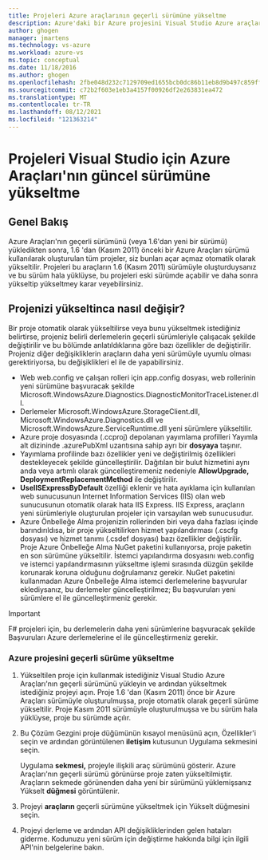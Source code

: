 ```yaml
---
title: Projeleri Azure araçlarının geçerli sürümüne yükseltme
description: Azure'daki bir Azure projesini Visual Studio Azure araçlarının geçerli sürümüne yükseltmeyi öğrenin
author: ghogen
manager: jmartens
ms.technology: vs-azure
ms.workload: azure-vs
ms.topic: conceptual
ms.date: 11/18/2016
ms.author: ghogen
ms.openlocfilehash: 2fbe048d232c7129709ed1655bcb0dc86b11eb8d9b497c859fffdd921db9fa52
ms.sourcegitcommit: c72b2f603e1eb3a4157f00926df2e263831ea472
ms.translationtype: MT
ms.contentlocale: tr-TR
ms.lasthandoff: 08/12/2021
ms.locfileid: "121363214"
---
```

# <a name="how-to-upgrade-projects-to-the-current-version-of-the-azure-tools-for-visual-studio"></a>Projeleri Visual Studio için Azure Araçları'nın güncel sürümüne yükseltme
## <a name="overview"></a>Genel Bakış
Azure Araçları'nın geçerli sürümünü (veya 1.6'dan yeni bir sürümü) yükledikten sonra, 1.6 'dan (Kasım 2011) önceki bir Azure Araçları sürümü kullanılarak oluşturulan tüm projeler, siz bunları açar açmaz otomatik olarak yükseltilir. Projeleri bu araçların 1.6 (Kasım 2011) sürümüyle oluşturduysanız ve bu sürüm hala yüklüyse, bu projeleri eski sürümde açabilir ve daha sonra yükseltip yükseltmey karar veyebilirsiniz.

## <a name="how-your-project-changes-when-you-upgrade-it"></a>Projenizi yükseltinca nasıl değişir?
Bir proje otomatik olarak yükseltilirse veya bunu yükseltmek istediğiniz belirtirse, projeniz belirli derlemelerin geçerli sürümleriyle çalışacak şekilde değiştirilir ve bu bölümde anlatıldıklarına göre bazı özellikler de değiştirilir. Projeniz diğer değişikliklerin araçların daha yeni sürümüyle uyumlu olması gerektiriyorsa, bu değişiklikleri el ile de yapabilirsiniz.

* Web web.config ve çalışan rolleri için app.config dosyası, web rollerinin yeni sürümüne başvuracak şekilde Microsoft.WindowsAzure.Diagnostics.DiagnosticMonitorTraceListener.dll.
* Derlemeler Microsoft.WindowsAzure.StorageClient.dll, Microsoft.WindowsAzure.Diagnostics.dll ve Microsoft.WindowsAzure.ServiceRuntime.dll yeni sürümlere yükseltilir.
* Azure proje dosyasında (.ccproj) depolanan yayımlama profilleri Yayımla alt dizininde .azurePubXml uzantısına sahip ayrı bir **dosyaya** taşınır.
* Yayımlama profilinde bazı özellikler yeni ve değiştirilmiş özellikleri destekleyecek şekilde güncelleştirilir. Dağıtılan bir bulut hizmetini aynı anda veya artımlı olarak güncelleştiremeniz nedeniyle **AllowUpgrade,** **DeploymentReplacementMethod** ile değiştirilir.
* **UseIISExpressByDefault** özelliği eklenir ve hata ayıklama için kullanılan web sunucusunun Internet Information Services (IIS) olan web sunucusunun otomatik olarak hata IIS Express. IIS Express, araçların yeni sürümleriyle oluşturulan projeler için varsayılan web sunucusudur.
* Azure Önbelleğe Alma projenizin rollerinden biri veya daha fazlası içinde barındırıldısa, bir proje yükseltilirken hizmet yapılandırması (.cscfg dosyası) ve hizmet tanımı (.csdef dosyası) bazı özellikler değiştirilir. Proje Azure Önbelleğe Alma NuGet paketini kullanıyorsa, proje paketin en son sürümüne yükseltilir. İstemci yapılandırma dosyasını web.config ve istemci yapılandırmasının yükseltme işlemi sırasında düzgün şekilde korunarak koruna olduğunu doğrulamanız gerekir. NuGet paketini kullanmadan Azure Önbelleğe Alma istemci derlemelerine başvurular eklediysanız, bu derlemeler güncelleştirilmez; Bu başvuruları yeni sürümlere el ile güncelleştirmeniz gerekir.

> [!IMPORTANT]
> F# projeleri için, bu derlemelerin daha yeni sürümlerine başvuracak şekilde Başvuruları Azure derlemelerine el ile güncelleştirmeniz gerekir.
>
>

### <a name="how-to-upgrade-an-azure-project-to-the-current-release"></a>Azure projesini geçerli sürüme yükseltme
1. Yükseltilen proje için kullanmak istediğiniz Visual Studio Azure Araçları'nın geçerli sürümünü yükleyin ve ardından yükseltmek istediğiniz projeyi açın. Proje 1.6 'dan (Kasım 2011) önce bir Azure Araçları sürümüyle oluşturulmuşsa, proje otomatik olarak geçerli sürüme yükseltilir. Proje Kasım 2011 sürümüyle oluşturulmuşsa ve bu sürüm hala yüklüyse, proje bu sürümde açılır.
2. Bu Çözüm Gezgini proje düğümünün kısayol menüsünü açın, Özellikler'i seçin ve ardından görüntülenen **iletişim** kutusunun Uygulama sekmesini seçin.

    Uygulama **sekmesi,** projeyle ilişkili araç sürümünü gösterir. Azure Araçları'nın geçerli sürümü görünürse proje zaten yükseltilmiştir. Araçların sekmede görünenden daha yeni bir sürümünü yüklemişsanız Yükselt **düğmesi** görüntülenir.
3. Projeyi **araçların** geçerli sürümüne yükseltmek için Yükselt düğmesini seçin.
4. Projeyi derleme ve ardından API değişikliklerinden gelen hataları giderme. Kodunuzu yeni sürüm için değiştirme hakkında bilgi için ilgili API'nin belgelerine bakın.
